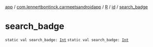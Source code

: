 [app](../../../index.md) / [com.lennertbontinck.carmeetsandroidapp](../../index.md) / [R](../index.md) / [id](index.md) / [search_badge](./search_badge.md)

# search_badge

`static val search_badge: `[`Int`](https://kotlinlang.org/api/latest/jvm/stdlib/kotlin/-int/index.html)
`static val search_badge: `[`Int`](https://kotlinlang.org/api/latest/jvm/stdlib/kotlin/-int/index.html)